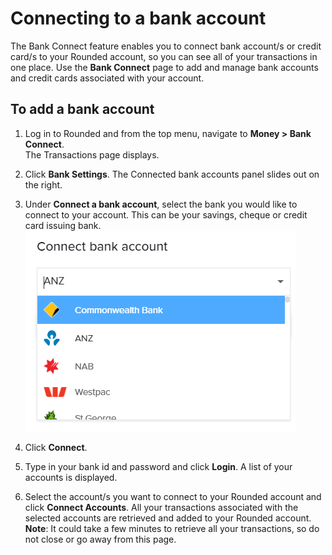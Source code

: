# Connecting to a bank account

The Bank Connect feature enables you to connect bank account/s or credit card/s to your Rounded account, so you can see all of your transactions in one place.
Use the **Bank Connect** page to add and manage bank accounts and credit cards associated with your account.

## To add a bank account

1. Log in to Rounded and from the top menu, navigate to **Money > Bank Connect**.  
   The Transactions page displays.

2. Click **Bank Settings**. 
   The Connected bank accounts panel slides out on the right.
   
3. Under **Connect a bank account**, select the bank you would like to connect to your account. This can be your savings, cheque or credit card issuing bank.
![](/assets/Connect_bank_account.png)
   
4. Click **Connect**. 

5. Type in your bank id and password and click **Login**.
   A list of your accounts is displayed.
   
6. Select the account/s you want to connect to your Rounded account and click **Connect Accounts**.
   All your transactions associated with the selected accounts are retrieved and added to your Rounded account.
   **Note**: It could take a few minutes to retrieve all your transactions, so do not close or go away from this page.
   
   



